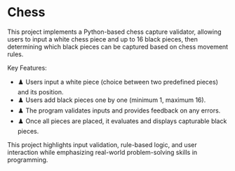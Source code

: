 # Chess
This project implements a Python-based chess capture validator, allowing users to input a white chess piece and up to 16 black pieces, then determining which black pieces can be captured based on chess movement rules.

Key Features:
- ♟️ Users input a white piece (choice between two predefined pieces) and its position.
- ♟️ Users add black pieces one by one (minimum 1, maximum 16).
- ♟️ The program validates inputs and provides feedback on any errors.
- ♟️ Once all pieces are placed, it evaluates and displays capturable black pieces.

This project highlights input validation, rule-based logic, and user interaction while emphasizing real-world problem-solving skills in programming.
